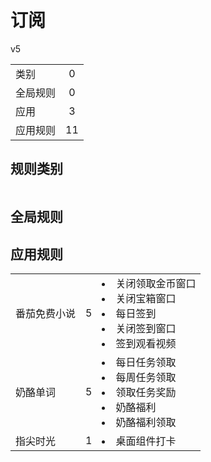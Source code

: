 # 订阅

v5

|||
| - |:-:|
|类别|0|
|全局规则|0|
|应用|3|
|应用规则|11|

## 规则类别

|||
| - |:-:|


## 全局规则



## 应用规则

||||
| - |:-:|-|
|番茄免费小说|5|<li>关闭领取金币窗口<li>关闭宝箱窗口<li>每日签到<li>关闭签到窗口<li>签到观看视频|
|奶酪单词|5|<li>每日任务领取<li>每周任务领取<li>领取任务奖励<li>奶酪福利<li>奶酪福利领取|
|指尖时光|1|<li>桌面组件打卡|
